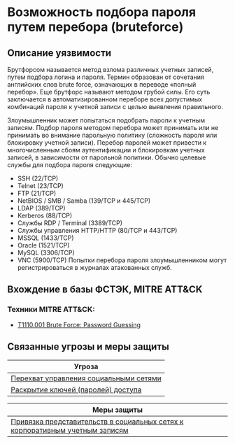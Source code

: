 # Возможность подбора пароля путем перебора (bruteforce)
## Описание уязвимости
Брутфорсом называется метод взлома различных учетных записей, путем подбора логина и пароля. Термин образован от сочетания английских слов brute force, означающих в переводе «полный перебор». Еще брутфорс называют методом грубой силы. Его суть заключается в автоматизированном переборе всех допустимых комбинаций пароля к учетной записи с целью выявления правильного.

Злоумышленник может попытаться подобрать пароли к учетным записям. Подбор пароля методом перебора может принимать или не принимать во внимание парольную политику (сложность пароля или блокировку учетной записи). 
Перебор паролей может привести к многочисленным сбоям аутентификации и блокировкам учетных записей, в зависимости от парольной политики.
Обычно целевые службы для подбора пароля следующие:
+ SSH (22/TCP)
+ Telnet (23/TCP)
+ FTP (21/TCP)
+ NetBIOS / SMB / Samba (139/TCP и 445/TCP)
+ LDAP (389/TCP)
+ Kerberos (88/TCP)
+ Службы RDP / Terminal (3389/TCP)
+ Службы управления HTTP/HTTP (80/TCP и 443/TCP)
+ MSSQL (1433/TCP)
+ Oracle (1521/TCP)
+ MySQL (3306/TCP)
+ VNC (5900/TCP)
Попытки перебора пароля злоумышленником могут регистрироваться в журналах атакованных служб.

## Вхождение в базы ФСТЭК, MITRE ATT&CK
### Техники MITRE ATT&CK:
+ [T1110.001 Brute Force: Password Guessing](https://attack.mitre.org/techniques/T1110/001/)

## Связанные угрозы и меры защиты
|Угроза|
|-|
|[Перехват управления социальными сетями](/vkr/threats/page22)|
|[Раскрытие ключей (паролей) доступа](/vkr/threats/page2)|

|Меры защиты|
|-|
|[Привязка представительств в социальных сетях к корпоративным учетным записям](/vkr/measures/page37)|
